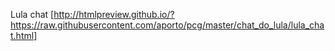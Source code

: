 Lula chat
[http://htmlpreview.github.io/?https://raw.githubusercontent.com/aporto/pcg/master/chat_do_lula/lula_chat.html]
